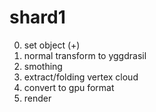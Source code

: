 shard1
======

0. set object (+)
1. normal transform to yggdrasil
2. smothing
3. extract/folding vertex cloud
4. convert to gpu format
5. render
